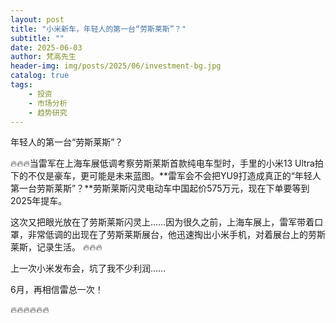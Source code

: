 ```yaml
---
layout: post
title: "小米新车，年轻人的第一台“劳斯莱斯”？"
subtitle: ""
date: 2025-06-03
author: 梵高先生
header-img: img/posts/2025/06/investment-bg.jpg
catalog: true
tags:
    - 投资
    - 市场分析
    - 趋势研究
---
```


年轻人的第一台“劳斯莱斯”？

🔥🔥🔥当雷军在上海车展低调考察劳斯莱斯首款纯电车型时，手里的小米13 Ultra拍下的不仅是豪车，更可能是未来蓝图。**雷军会不会把YU9打造成真正的“年轻人第一台劳斯莱斯”？**劳斯莱斯闪灵电动车中国起价575万元，现在下单要等到2025年提车。

这次又把眼光放在了劳斯莱斯闪灵上……因为很久之前，上海车展上，雷军带着口罩，非常低调的出现在了劳斯莱斯展台，他迅速掏出小米手机，对着展台上的劳斯莱斯，记录生活。
🔥🔥🔥

上一次小米发布会，坑了我不少利润……

6月，再相信雷总一次！

🔥🔥🔥🔥🔥🔥